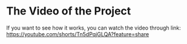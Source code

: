 # The Video of the Project

If you want to see how it works, you can watch the video through link:
https://youtube.com/shorts/Tn5dPqjGLQA?feature=share

